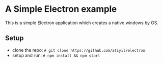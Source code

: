 # A Simple Electron example
This is a simple Electron application which creates a native windows by OS.

## Setup
* clone the repo: `# git clone https://github.com/atiyil/electron`
* setup and run: `# npm install && npm start`
